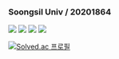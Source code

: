 ### Soongsil Univ / 20201864 




<img src="https://img.shields.io/badge/JAVA-FF6550?style=plastic&logo=Jameson&logoColor=white"> 
<img src="https://img.shields.io/badge/C-00B1E7?style=plastic&logo=C&logoColor=white"> 
<img src="https://img.shields.io/badge/C++-00599C?style=plastic&logo=cplusplus&logoColor=white"> 
<img src="https://img.shields.io/badge/Spring Boot-6DB33F?style=plastic&logo=Spring Boot&logoColor=white">










[![Solved.ac 프로필](http://mazassumnida.wtf/api/v2/generate_badge?boj=youk6767)](https://solved.ac/youk6767)

